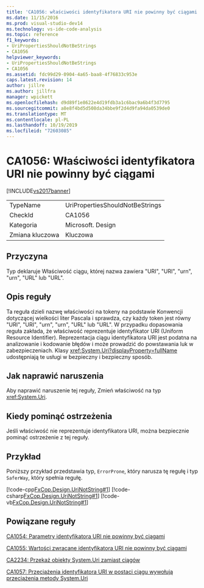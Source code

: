```yaml
---
title: 'CA1056: właściwości identyfikatora URI nie powinny być ciągami | Microsoft Docs'
ms.date: 11/15/2016
ms.prod: visual-studio-dev14
ms.technology: vs-ide-code-analysis
ms.topic: reference
f1_keywords:
- UriPropertiesShouldNotBeStrings
- CA1056
helpviewer_keywords:
- UriPropertiesShouldNotBeStrings
- CA1056
ms.assetid: fdc99d29-0904-4a65-baa8-4f76833c953e
caps.latest.revision: 14
author: jillre
ms.author: jillfra
manager: wpickett
ms.openlocfilehash: d9d89f1e8622e4d19fdb3a1c6bac9a6b4f3d7795
ms.sourcegitcommit: a8e8f4bd5d508da34bbe9f2d4d9fa94da0539de0
ms.translationtype: MT
ms.contentlocale: pl-PL
ms.lasthandoff: 10/19/2019
ms.locfileid: "72603085"
---
```

# <a name="ca1056-uri-properties-should-not-be-strings"></a>CA1056: Właściwości identyfikatora URI nie powinny być ciągami
[!INCLUDE[vs2017banner](../includes/vs2017banner.md)]

|||
|-|-|
|TypeName|UriPropertiesShouldNotBeStrings|
|CheckId|CA1056|
|Kategoria|Microsoft. Design|
|Zmiana kluczowa|Kluczowa|

## <a name="cause"></a>Przyczyna
 Typ deklaruje Właściwość ciągu, której nazwa zawiera "URI", "URI", "urn", "urn", "URL" lub "URL".

## <a name="rule-description"></a>Opis reguły
 Ta reguła dzieli nazwę właściwości na tokeny na podstawie Konwencji dotyczącej wielkości liter Pascala i sprawdza, czy każdy token jest równy "URI", "URI", "urn", "urn", "URL" lub "URL". W przypadku dopasowania reguła zakłada, że właściwość reprezentuje identyfikator URI (Uniform Resource Identifier). Reprezentacja ciągu identyfikatora URI jest podatna na analizowanie i kodowanie błędów i może prowadzić do powstawania luk w zabezpieczeniach. Klasy <xref:System.Uri?displayProperty=fullName> udostępniają te usługi w bezpieczny i bezpieczny sposób.

## <a name="how-to-fix-violations"></a>Jak naprawić naruszenia
 Aby naprawić naruszenie tej reguły, Zmień właściwość na typ <xref:System.Uri>.

## <a name="when-to-suppress-warnings"></a>Kiedy pominąć ostrzeżenia
 Jeśli właściwość nie reprezentuje identyfikatora URI, można bezpiecznie pominąć ostrzeżenie z tej reguły.

## <a name="example"></a>Przykład
 Poniższy przykład przedstawia typ, `ErrorProne`, który narusza tę regułę i typ `SaferWay`, który spełnia regułę.

 [!code-cpp[FxCop.Design.UriNotString#1](../snippets/cpp/VS_Snippets_CodeAnalysis/FxCop.Design.UriNotString/cpp/FxCop.Design.UriNotString.cpp#1)]
 [!code-csharp[FxCop.Design.UriNotString#1](../snippets/csharp/VS_Snippets_CodeAnalysis/FxCop.Design.UriNotString/cs/FxCop.Design.UriNotString.cs#1)]
 [!code-vb[FxCop.Design.UriNotString#1](../snippets/visualbasic/VS_Snippets_CodeAnalysis/FxCop.Design.UriNotString/vb/FxCop.Design.UriNotString.vb#1)]

## <a name="related-rules"></a>Powiązane reguły
 [CA1054: Parametry identyfikatora URI nie powinny być ciągami](../code-quality/ca1054-uri-parameters-should-not-be-strings.md)

 [CA1055: Wartości zwracane identyfikatora URI nie powinny być ciągami](../code-quality/ca1055-uri-return-values-should-not-be-strings.md)

 [CA2234: Przekaż obiekty System.Uri zamiast ciągów](../code-quality/ca2234-pass-system-uri-objects-instead-of-strings.md)

 [CA1057: Przeciążenia identyfikatora URI w postaci ciągu wywołują przeciążenia metody System.Uri](../code-quality/ca1057-string-uri-overloads-call-system-uri-overloads.md)
